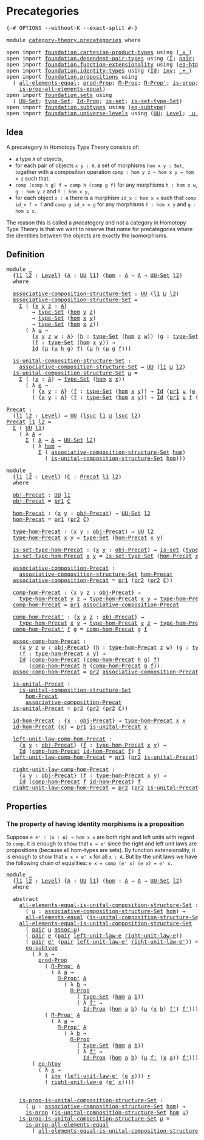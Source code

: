 # Precategories

<pre class="Agda"><a id="26" class="Symbol">{-#</a> <a id="30" class="Keyword">OPTIONS</a> <a id="38" class="Pragma">--without-K</a> <a id="50" class="Pragma">--exact-split</a> <a id="64" class="Symbol">#-}</a>

<a id="69" class="Keyword">module</a> <a id="76" href="category-theory.precategories.html" class="Module">category-theory.precategories</a> <a id="106" class="Keyword">where</a>

<a id="113" class="Keyword">open</a> <a id="118" class="Keyword">import</a> <a id="125" href="foundation.cartesian-product-types.html" class="Module">foundation.cartesian-product-types</a> <a id="160" class="Keyword">using</a> <a id="166" class="Symbol">(</a><a id="167" href="foundation-core.cartesian-product-types.html#577" class="Function Operator">_×_</a><a id="170" class="Symbol">)</a>
<a id="172" class="Keyword">open</a> <a id="177" class="Keyword">import</a> <a id="184" href="foundation.dependent-pair-types.html" class="Module">foundation.dependent-pair-types</a> <a id="216" class="Keyword">using</a> <a id="222" class="Symbol">(</a><a id="223" href="foundation-core.dependent-pair-types.html#502" class="Record">Σ</a><a id="224" class="Symbol">;</a> <a id="226" href="foundation-core.dependent-pair-types.html#575" class="InductiveConstructor">pair</a><a id="230" class="Symbol">;</a> <a id="232" href="foundation-core.dependent-pair-types.html#592" class="Field">pr1</a><a id="235" class="Symbol">;</a> <a id="237" href="foundation-core.dependent-pair-types.html#604" class="Field">pr2</a><a id="240" class="Symbol">)</a>
<a id="242" class="Keyword">open</a> <a id="247" class="Keyword">import</a> <a id="254" href="foundation.function-extensionality.html" class="Module">foundation.function-extensionality</a> <a id="289" class="Keyword">using</a> <a id="295" class="Symbol">(</a><a id="296" href="foundation.function-extensionality.html#1446" class="Function">eq-htpy</a><a id="303" class="Symbol">)</a>
<a id="305" class="Keyword">open</a> <a id="310" class="Keyword">import</a> <a id="317" href="foundation.identity-types.html" class="Module">foundation.identity-types</a> <a id="343" class="Keyword">using</a> <a id="349" class="Symbol">(</a><a id="350" href="foundation-core.identity-types.html#641" class="Datatype">Id</a><a id="352" class="Symbol">;</a> <a id="354" href="foundation-core.identity-types.html#1552" class="Function">inv</a><a id="357" class="Symbol">;</a> <a id="359" href="foundation-core.identity-types.html#1239" class="Function Operator">_∙_</a><a id="362" class="Symbol">)</a>
<a id="364" class="Keyword">open</a> <a id="369" class="Keyword">import</a> <a id="376" href="foundation.propositions.html" class="Module">foundation.propositions</a> <a id="400" class="Keyword">using</a>
  <a id="408" class="Symbol">(</a> <a id="410" href="foundation-core.propositions.html#2135" class="Function">all-elements-equal</a><a id="428" class="Symbol">;</a> <a id="430" href="foundation-core.propositions.html#5805" class="Function">prod-Prop</a><a id="439" class="Symbol">;</a> <a id="441" href="foundation.propositions.html#1941" class="Function">Π-Prop</a><a id="447" class="Symbol">;</a> <a id="449" href="foundation.propositions.html#2805" class="Function">Π-Prop&#39;</a><a id="456" class="Symbol">;</a> <a id="458" href="foundation-core.propositions.html#1246" class="Function">is-prop</a><a id="465" class="Symbol">;</a>
    <a id="471" href="foundation-core.propositions.html#2335" class="Function">is-prop-all-elements-equal</a><a id="497" class="Symbol">)</a>
<a id="499" class="Keyword">open</a> <a id="504" class="Keyword">import</a> <a id="511" href="foundation.sets.html" class="Module">foundation.sets</a> <a id="527" class="Keyword">using</a>
  <a id="535" class="Symbol">(</a> <a id="537" href="foundation-core.sets.html#1177" class="Function">UU-Set</a><a id="543" class="Symbol">;</a> <a id="545" href="foundation-core.sets.html#1291" class="Function">type-Set</a><a id="553" class="Symbol">;</a> <a id="555" href="foundation-core.sets.html#1407" class="Function">Id-Prop</a><a id="562" class="Symbol">;</a> <a id="564" href="foundation-core.sets.html#1099" class="Function">is-set</a><a id="570" class="Symbol">;</a> <a id="572" href="foundation-core.sets.html#1342" class="Function">is-set-type-Set</a><a id="587" class="Symbol">)</a>
<a id="589" class="Keyword">open</a> <a id="594" class="Keyword">import</a> <a id="601" href="foundation.subtypes.html" class="Module">foundation.subtypes</a> <a id="621" class="Keyword">using</a> <a id="627" class="Symbol">(</a><a id="628" href="foundation-core.subtypes.html#3381" class="Function">eq-subtype</a><a id="638" class="Symbol">)</a>
<a id="640" class="Keyword">open</a> <a id="645" class="Keyword">import</a> <a id="652" href="foundation.universe-levels.html" class="Module">foundation.universe-levels</a> <a id="679" class="Keyword">using</a> <a id="685" class="Symbol">(</a><a id="686" href="foundation-core.universe-levels.html#222" class="Primitive">UU</a><a id="688" class="Symbol">;</a> <a id="690" href="Agda.Primitive.html#597" class="Postulate">Level</a><a id="695" class="Symbol">;</a> <a id="697" href="Agda.Primitive.html#810" class="Primitive Operator">_⊔_</a><a id="700" class="Symbol">;</a> <a id="702" href="Agda.Primitive.html#780" class="Primitive">lsuc</a><a id="706" class="Symbol">)</a>
</pre>
## Idea

A precategory in Homotopy Type Theory consists of:
- a type `A` of objects,
- for each pair of objects `x y : A`, a set of morphisms `hom x y : Set`,
together with a composition operation `comp : hom y z → hom x y → hom x z` such that:
- `comp (comp h g) f = comp h (comp g f)` for any morphisms `h : hom z w`, `g : hom y z` and `f : hom x y`,
- for each object `x : A` there is a morphism `id_x : hom x x` such that `comp id_x f = f` and `comp g id_x = g` for any morphisms `f : hom x y` and `g : hom z x`.

The reason this is called a *pre*category and not a category in Homotopy Type Theory is that we want to reserve that name for precategories where the identities between the objects are exactly the isomorphisms.

## Definition

<pre class="Agda"><a id="1466" class="Keyword">module</a> <a id="1473" href="category-theory.precategories.html#1473" class="Module">_</a>
  <a id="1477" class="Symbol">{</a><a id="1478" href="category-theory.precategories.html#1478" class="Bound">l1</a> <a id="1481" href="category-theory.precategories.html#1481" class="Bound">l2</a> <a id="1484" class="Symbol">:</a> <a id="1486" href="Agda.Primitive.html#597" class="Postulate">Level</a><a id="1491" class="Symbol">}</a> <a id="1493" class="Symbol">{</a><a id="1494" href="category-theory.precategories.html#1494" class="Bound">A</a> <a id="1496" class="Symbol">:</a> <a id="1498" href="foundation-core.universe-levels.html#222" class="Primitive">UU</a> <a id="1501" href="category-theory.precategories.html#1478" class="Bound">l1</a><a id="1503" class="Symbol">}</a> <a id="1505" class="Symbol">(</a><a id="1506" href="category-theory.precategories.html#1506" class="Bound">hom</a> <a id="1510" class="Symbol">:</a> <a id="1512" href="category-theory.precategories.html#1494" class="Bound">A</a> <a id="1514" class="Symbol">→</a> <a id="1516" href="category-theory.precategories.html#1494" class="Bound">A</a> <a id="1518" class="Symbol">→</a> <a id="1520" href="foundation-core.sets.html#1177" class="Function">UU-Set</a> <a id="1527" href="category-theory.precategories.html#1481" class="Bound">l2</a><a id="1529" class="Symbol">)</a>
  <a id="1533" class="Keyword">where</a>
  
  <a id="1544" href="category-theory.precategories.html#1544" class="Function">associative-composition-structure-Set</a> <a id="1582" class="Symbol">:</a> <a id="1584" href="foundation-core.universe-levels.html#222" class="Primitive">UU</a> <a id="1587" class="Symbol">(</a><a id="1588" href="category-theory.precategories.html#1478" class="Bound">l1</a> <a id="1591" href="Agda.Primitive.html#810" class="Primitive Operator">⊔</a> <a id="1593" href="category-theory.precategories.html#1481" class="Bound">l2</a><a id="1595" class="Symbol">)</a>
  <a id="1599" href="category-theory.precategories.html#1544" class="Function">associative-composition-structure-Set</a> <a id="1637" class="Symbol">=</a>
    <a id="1643" href="foundation-core.dependent-pair-types.html#502" class="Record">Σ</a> <a id="1645" class="Symbol">(</a> <a id="1647" class="Symbol">{</a><a id="1648" href="category-theory.precategories.html#1648" class="Bound">x</a> <a id="1650" href="category-theory.precategories.html#1650" class="Bound">y</a> <a id="1652" href="category-theory.precategories.html#1652" class="Bound">z</a> <a id="1654" class="Symbol">:</a> <a id="1656" href="category-theory.precategories.html#1494" class="Bound">A</a><a id="1657" class="Symbol">}</a>
        <a id="1667" class="Symbol">→</a> <a id="1669" href="foundation-core.sets.html#1291" class="Function">type-Set</a> <a id="1678" class="Symbol">(</a><a id="1679" href="category-theory.precategories.html#1506" class="Bound">hom</a> <a id="1683" href="category-theory.precategories.html#1650" class="Bound">y</a> <a id="1685" href="category-theory.precategories.html#1652" class="Bound">z</a><a id="1686" class="Symbol">)</a>
        <a id="1696" class="Symbol">→</a> <a id="1698" href="foundation-core.sets.html#1291" class="Function">type-Set</a> <a id="1707" class="Symbol">(</a><a id="1708" href="category-theory.precategories.html#1506" class="Bound">hom</a> <a id="1712" href="category-theory.precategories.html#1648" class="Bound">x</a> <a id="1714" href="category-theory.precategories.html#1650" class="Bound">y</a><a id="1715" class="Symbol">)</a>
        <a id="1725" class="Symbol">→</a> <a id="1727" href="foundation-core.sets.html#1291" class="Function">type-Set</a> <a id="1736" class="Symbol">(</a><a id="1737" href="category-theory.precategories.html#1506" class="Bound">hom</a> <a id="1741" href="category-theory.precategories.html#1648" class="Bound">x</a> <a id="1743" href="category-theory.precategories.html#1652" class="Bound">z</a><a id="1744" class="Symbol">))</a>
      <a id="1753" class="Symbol">(</a> <a id="1755" class="Symbol">λ</a> <a id="1757" href="category-theory.precategories.html#1757" class="Bound">μ</a> <a id="1759" class="Symbol">→</a>
        <a id="1769" class="Symbol">{</a><a id="1770" href="category-theory.precategories.html#1770" class="Bound">x</a> <a id="1772" href="category-theory.precategories.html#1772" class="Bound">y</a> <a id="1774" href="category-theory.precategories.html#1774" class="Bound">z</a> <a id="1776" href="category-theory.precategories.html#1776" class="Bound">w</a> <a id="1778" class="Symbol">:</a> <a id="1780" href="category-theory.precategories.html#1494" class="Bound">A</a><a id="1781" class="Symbol">}</a> <a id="1783" class="Symbol">(</a><a id="1784" href="category-theory.precategories.html#1784" class="Bound">h</a> <a id="1786" class="Symbol">:</a> <a id="1788" href="foundation-core.sets.html#1291" class="Function">type-Set</a> <a id="1797" class="Symbol">(</a><a id="1798" href="category-theory.precategories.html#1506" class="Bound">hom</a> <a id="1802" href="category-theory.precategories.html#1774" class="Bound">z</a> <a id="1804" href="category-theory.precategories.html#1776" class="Bound">w</a><a id="1805" class="Symbol">))</a> <a id="1808" class="Symbol">(</a><a id="1809" href="category-theory.precategories.html#1809" class="Bound">g</a> <a id="1811" class="Symbol">:</a> <a id="1813" href="foundation-core.sets.html#1291" class="Function">type-Set</a> <a id="1822" class="Symbol">(</a><a id="1823" href="category-theory.precategories.html#1506" class="Bound">hom</a> <a id="1827" href="category-theory.precategories.html#1772" class="Bound">y</a> <a id="1829" href="category-theory.precategories.html#1774" class="Bound">z</a><a id="1830" class="Symbol">))</a>
        <a id="1841" class="Symbol">(</a><a id="1842" href="category-theory.precategories.html#1842" class="Bound">f</a> <a id="1844" class="Symbol">:</a> <a id="1846" href="foundation-core.sets.html#1291" class="Function">type-Set</a> <a id="1855" class="Symbol">(</a><a id="1856" href="category-theory.precategories.html#1506" class="Bound">hom</a> <a id="1860" href="category-theory.precategories.html#1770" class="Bound">x</a> <a id="1862" href="category-theory.precategories.html#1772" class="Bound">y</a><a id="1863" class="Symbol">))</a> <a id="1866" class="Symbol">→</a>
        <a id="1876" href="foundation-core.identity-types.html#641" class="Datatype">Id</a> <a id="1879" class="Symbol">(</a><a id="1880" href="category-theory.precategories.html#1757" class="Bound">μ</a> <a id="1882" class="Symbol">(</a><a id="1883" href="category-theory.precategories.html#1757" class="Bound">μ</a> <a id="1885" href="category-theory.precategories.html#1784" class="Bound">h</a> <a id="1887" href="category-theory.precategories.html#1809" class="Bound">g</a><a id="1888" class="Symbol">)</a> <a id="1890" href="category-theory.precategories.html#1842" class="Bound">f</a><a id="1891" class="Symbol">)</a> <a id="1893" class="Symbol">(</a><a id="1894" href="category-theory.precategories.html#1757" class="Bound">μ</a> <a id="1896" href="category-theory.precategories.html#1784" class="Bound">h</a> <a id="1898" class="Symbol">(</a><a id="1899" href="category-theory.precategories.html#1757" class="Bound">μ</a> <a id="1901" href="category-theory.precategories.html#1809" class="Bound">g</a> <a id="1903" href="category-theory.precategories.html#1842" class="Bound">f</a><a id="1904" class="Symbol">)))</a>

  <a id="1911" href="category-theory.precategories.html#1911" class="Function">is-unital-composition-structure-Set</a> <a id="1947" class="Symbol">:</a>
    <a id="1953" href="category-theory.precategories.html#1544" class="Function">associative-composition-structure-Set</a> <a id="1991" class="Symbol">→</a> <a id="1993" href="foundation-core.universe-levels.html#222" class="Primitive">UU</a> <a id="1996" class="Symbol">(</a><a id="1997" href="category-theory.precategories.html#1478" class="Bound">l1</a> <a id="2000" href="Agda.Primitive.html#810" class="Primitive Operator">⊔</a> <a id="2002" href="category-theory.precategories.html#1481" class="Bound">l2</a><a id="2004" class="Symbol">)</a>
  <a id="2008" href="category-theory.precategories.html#1911" class="Function">is-unital-composition-structure-Set</a> <a id="2044" href="category-theory.precategories.html#2044" class="Bound">μ</a> <a id="2046" class="Symbol">=</a>
    <a id="2052" href="foundation-core.dependent-pair-types.html#502" class="Record">Σ</a> <a id="2054" class="Symbol">(</a> <a id="2056" class="Symbol">(</a><a id="2057" href="category-theory.precategories.html#2057" class="Bound">x</a> <a id="2059" class="Symbol">:</a> <a id="2061" href="category-theory.precategories.html#1494" class="Bound">A</a><a id="2062" class="Symbol">)</a> <a id="2064" class="Symbol">→</a> <a id="2066" href="foundation-core.sets.html#1291" class="Function">type-Set</a> <a id="2075" class="Symbol">(</a><a id="2076" href="category-theory.precategories.html#1506" class="Bound">hom</a> <a id="2080" href="category-theory.precategories.html#2057" class="Bound">x</a> <a id="2082" href="category-theory.precategories.html#2057" class="Bound">x</a><a id="2083" class="Symbol">))</a>
      <a id="2092" class="Symbol">(</a> <a id="2094" class="Symbol">λ</a> <a id="2096" href="category-theory.precategories.html#2096" class="Bound">e</a> <a id="2098" class="Symbol">→</a>
        <a id="2108" class="Symbol">(</a> <a id="2110" class="Symbol">{</a><a id="2111" href="category-theory.precategories.html#2111" class="Bound">x</a> <a id="2113" href="category-theory.precategories.html#2113" class="Bound">y</a> <a id="2115" class="Symbol">:</a> <a id="2117" href="category-theory.precategories.html#1494" class="Bound">A</a><a id="2118" class="Symbol">}</a> <a id="2120" class="Symbol">(</a><a id="2121" href="category-theory.precategories.html#2121" class="Bound">f</a> <a id="2123" class="Symbol">:</a> <a id="2125" href="foundation-core.sets.html#1291" class="Function">type-Set</a> <a id="2134" class="Symbol">(</a><a id="2135" href="category-theory.precategories.html#1506" class="Bound">hom</a> <a id="2139" href="category-theory.precategories.html#2111" class="Bound">x</a> <a id="2141" href="category-theory.precategories.html#2113" class="Bound">y</a><a id="2142" class="Symbol">))</a> <a id="2145" class="Symbol">→</a> <a id="2147" href="foundation-core.identity-types.html#641" class="Datatype">Id</a> <a id="2150" class="Symbol">(</a><a id="2151" href="foundation-core.dependent-pair-types.html#592" class="Field">pr1</a> <a id="2155" href="category-theory.precategories.html#2044" class="Bound">μ</a> <a id="2157" class="Symbol">(</a><a id="2158" href="category-theory.precategories.html#2096" class="Bound">e</a> <a id="2160" href="category-theory.precategories.html#2113" class="Bound">y</a><a id="2161" class="Symbol">)</a> <a id="2163" href="category-theory.precategories.html#2121" class="Bound">f</a><a id="2164" class="Symbol">)</a> <a id="2166" href="category-theory.precategories.html#2121" class="Bound">f</a><a id="2167" class="Symbol">)</a> <a id="2169" href="foundation-core.cartesian-product-types.html#577" class="Function Operator">×</a>
        <a id="2179" class="Symbol">(</a> <a id="2181" class="Symbol">{</a><a id="2182" href="category-theory.precategories.html#2182" class="Bound">x</a> <a id="2184" href="category-theory.precategories.html#2184" class="Bound">y</a> <a id="2186" class="Symbol">:</a> <a id="2188" href="category-theory.precategories.html#1494" class="Bound">A</a><a id="2189" class="Symbol">}</a> <a id="2191" class="Symbol">(</a><a id="2192" href="category-theory.precategories.html#2192" class="Bound">f</a> <a id="2194" class="Symbol">:</a> <a id="2196" href="foundation-core.sets.html#1291" class="Function">type-Set</a> <a id="2205" class="Symbol">(</a><a id="2206" href="category-theory.precategories.html#1506" class="Bound">hom</a> <a id="2210" href="category-theory.precategories.html#2182" class="Bound">x</a> <a id="2212" href="category-theory.precategories.html#2184" class="Bound">y</a><a id="2213" class="Symbol">))</a> <a id="2216" class="Symbol">→</a> <a id="2218" href="foundation-core.identity-types.html#641" class="Datatype">Id</a> <a id="2221" class="Symbol">(</a><a id="2222" href="foundation-core.dependent-pair-types.html#592" class="Field">pr1</a> <a id="2226" href="category-theory.precategories.html#2044" class="Bound">μ</a> <a id="2228" href="category-theory.precategories.html#2192" class="Bound">f</a> <a id="2230" class="Symbol">(</a><a id="2231" href="category-theory.precategories.html#2096" class="Bound">e</a> <a id="2233" href="category-theory.precategories.html#2182" class="Bound">x</a><a id="2234" class="Symbol">))</a> <a id="2237" href="category-theory.precategories.html#2192" class="Bound">f</a><a id="2238" class="Symbol">))</a>

<a id="Precat"></a><a id="2242" href="category-theory.precategories.html#2242" class="Function">Precat</a> <a id="2249" class="Symbol">:</a>
  <a id="2253" class="Symbol">(</a><a id="2254" href="category-theory.precategories.html#2254" class="Bound">l1</a> <a id="2257" href="category-theory.precategories.html#2257" class="Bound">l2</a> <a id="2260" class="Symbol">:</a> <a id="2262" href="Agda.Primitive.html#597" class="Postulate">Level</a><a id="2267" class="Symbol">)</a> <a id="2269" class="Symbol">→</a> <a id="2271" href="foundation-core.universe-levels.html#222" class="Primitive">UU</a> <a id="2274" class="Symbol">(</a><a id="2275" href="Agda.Primitive.html#780" class="Primitive">lsuc</a> <a id="2280" href="category-theory.precategories.html#2254" class="Bound">l1</a> <a id="2283" href="Agda.Primitive.html#810" class="Primitive Operator">⊔</a> <a id="2285" href="Agda.Primitive.html#780" class="Primitive">lsuc</a> <a id="2290" href="category-theory.precategories.html#2257" class="Bound">l2</a><a id="2292" class="Symbol">)</a>
<a id="2294" href="category-theory.precategories.html#2242" class="Function">Precat</a> <a id="2301" href="category-theory.precategories.html#2301" class="Bound">l1</a> <a id="2304" href="category-theory.precategories.html#2304" class="Bound">l2</a> <a id="2307" class="Symbol">=</a>
  <a id="2311" href="foundation-core.dependent-pair-types.html#502" class="Record">Σ</a> <a id="2313" class="Symbol">(</a> <a id="2315" href="foundation-core.universe-levels.html#222" class="Primitive">UU</a> <a id="2318" href="category-theory.precategories.html#2301" class="Bound">l1</a><a id="2320" class="Symbol">)</a>
    <a id="2326" class="Symbol">(</a> <a id="2328" class="Symbol">λ</a> <a id="2330" href="category-theory.precategories.html#2330" class="Bound">A</a> <a id="2332" class="Symbol">→</a>
      <a id="2340" href="foundation-core.dependent-pair-types.html#502" class="Record">Σ</a> <a id="2342" class="Symbol">(</a> <a id="2344" href="category-theory.precategories.html#2330" class="Bound">A</a> <a id="2346" class="Symbol">→</a> <a id="2348" href="category-theory.precategories.html#2330" class="Bound">A</a> <a id="2350" class="Symbol">→</a> <a id="2352" href="foundation-core.sets.html#1177" class="Function">UU-Set</a> <a id="2359" href="category-theory.precategories.html#2304" class="Bound">l2</a><a id="2361" class="Symbol">)</a>
        <a id="2371" class="Symbol">(</a> <a id="2373" class="Symbol">λ</a> <a id="2375" href="category-theory.precategories.html#2375" class="Bound">hom</a> <a id="2379" class="Symbol">→</a>
          <a id="2391" href="foundation-core.dependent-pair-types.html#502" class="Record">Σ</a> <a id="2393" class="Symbol">(</a> <a id="2395" href="category-theory.precategories.html#1544" class="Function">associative-composition-structure-Set</a> <a id="2433" href="category-theory.precategories.html#2375" class="Bound">hom</a><a id="2436" class="Symbol">)</a>
            <a id="2450" class="Symbol">(</a> <a id="2452" href="category-theory.precategories.html#1911" class="Function">is-unital-composition-structure-Set</a> <a id="2488" href="category-theory.precategories.html#2375" class="Bound">hom</a><a id="2491" class="Symbol">)))</a>

<a id="2496" class="Keyword">module</a> <a id="2503" href="category-theory.precategories.html#2503" class="Module">_</a>
  <a id="2507" class="Symbol">{</a><a id="2508" href="category-theory.precategories.html#2508" class="Bound">l1</a> <a id="2511" href="category-theory.precategories.html#2511" class="Bound">l2</a> <a id="2514" class="Symbol">:</a> <a id="2516" href="Agda.Primitive.html#597" class="Postulate">Level</a><a id="2521" class="Symbol">}</a> <a id="2523" class="Symbol">(</a><a id="2524" href="category-theory.precategories.html#2524" class="Bound">C</a> <a id="2526" class="Symbol">:</a> <a id="2528" href="category-theory.precategories.html#2242" class="Function">Precat</a> <a id="2535" href="category-theory.precategories.html#2508" class="Bound">l1</a> <a id="2538" href="category-theory.precategories.html#2511" class="Bound">l2</a><a id="2540" class="Symbol">)</a>
  <a id="2544" class="Keyword">where</a>
  
  <a id="2555" href="category-theory.precategories.html#2555" class="Function">obj-Precat</a> <a id="2566" class="Symbol">:</a> <a id="2568" href="foundation-core.universe-levels.html#222" class="Primitive">UU</a> <a id="2571" href="category-theory.precategories.html#2508" class="Bound">l1</a>
  <a id="2576" href="category-theory.precategories.html#2555" class="Function">obj-Precat</a> <a id="2587" class="Symbol">=</a> <a id="2589" href="foundation-core.dependent-pair-types.html#592" class="Field">pr1</a> <a id="2593" href="category-theory.precategories.html#2524" class="Bound">C</a>
  
  <a id="2600" href="category-theory.precategories.html#2600" class="Function">hom-Precat</a> <a id="2611" class="Symbol">:</a> <a id="2613" class="Symbol">(</a><a id="2614" href="category-theory.precategories.html#2614" class="Bound">x</a> <a id="2616" href="category-theory.precategories.html#2616" class="Bound">y</a> <a id="2618" class="Symbol">:</a> <a id="2620" href="category-theory.precategories.html#2555" class="Function">obj-Precat</a><a id="2630" class="Symbol">)</a> <a id="2632" class="Symbol">→</a> <a id="2634" href="foundation-core.sets.html#1177" class="Function">UU-Set</a> <a id="2641" href="category-theory.precategories.html#2511" class="Bound">l2</a>
  <a id="2646" href="category-theory.precategories.html#2600" class="Function">hom-Precat</a> <a id="2657" class="Symbol">=</a> <a id="2659" href="foundation-core.dependent-pair-types.html#592" class="Field">pr1</a> <a id="2663" class="Symbol">(</a><a id="2664" href="foundation-core.dependent-pair-types.html#604" class="Field">pr2</a> <a id="2668" href="category-theory.precategories.html#2524" class="Bound">C</a><a id="2669" class="Symbol">)</a>

  <a id="2674" href="category-theory.precategories.html#2674" class="Function">type-hom-Precat</a> <a id="2690" class="Symbol">:</a> <a id="2692" class="Symbol">(</a><a id="2693" href="category-theory.precategories.html#2693" class="Bound">x</a> <a id="2695" href="category-theory.precategories.html#2695" class="Bound">y</a> <a id="2697" class="Symbol">:</a> <a id="2699" href="category-theory.precategories.html#2555" class="Function">obj-Precat</a><a id="2709" class="Symbol">)</a> <a id="2711" class="Symbol">→</a> <a id="2713" href="foundation-core.universe-levels.html#222" class="Primitive">UU</a> <a id="2716" href="category-theory.precategories.html#2511" class="Bound">l2</a>
  <a id="2721" href="category-theory.precategories.html#2674" class="Function">type-hom-Precat</a> <a id="2737" href="category-theory.precategories.html#2737" class="Bound">x</a> <a id="2739" href="category-theory.precategories.html#2739" class="Bound">y</a> <a id="2741" class="Symbol">=</a> <a id="2743" href="foundation-core.sets.html#1291" class="Function">type-Set</a> <a id="2752" class="Symbol">(</a><a id="2753" href="category-theory.precategories.html#2600" class="Function">hom-Precat</a> <a id="2764" href="category-theory.precategories.html#2737" class="Bound">x</a> <a id="2766" href="category-theory.precategories.html#2739" class="Bound">y</a><a id="2767" class="Symbol">)</a>

  <a id="2772" href="category-theory.precategories.html#2772" class="Function">is-set-type-hom-Precat</a> <a id="2795" class="Symbol">:</a> <a id="2797" class="Symbol">(</a><a id="2798" href="category-theory.precategories.html#2798" class="Bound">x</a> <a id="2800" href="category-theory.precategories.html#2800" class="Bound">y</a> <a id="2802" class="Symbol">:</a> <a id="2804" href="category-theory.precategories.html#2555" class="Function">obj-Precat</a><a id="2814" class="Symbol">)</a> <a id="2816" class="Symbol">→</a> <a id="2818" href="foundation-core.sets.html#1099" class="Function">is-set</a> <a id="2825" class="Symbol">(</a><a id="2826" href="category-theory.precategories.html#2674" class="Function">type-hom-Precat</a> <a id="2842" href="category-theory.precategories.html#2798" class="Bound">x</a> <a id="2844" href="category-theory.precategories.html#2800" class="Bound">y</a><a id="2845" class="Symbol">)</a>
  <a id="2849" href="category-theory.precategories.html#2772" class="Function">is-set-type-hom-Precat</a> <a id="2872" href="category-theory.precategories.html#2872" class="Bound">x</a> <a id="2874" href="category-theory.precategories.html#2874" class="Bound">y</a> <a id="2876" class="Symbol">=</a> <a id="2878" href="foundation-core.sets.html#1342" class="Function">is-set-type-Set</a> <a id="2894" class="Symbol">(</a><a id="2895" href="category-theory.precategories.html#2600" class="Function">hom-Precat</a> <a id="2906" href="category-theory.precategories.html#2872" class="Bound">x</a> <a id="2908" href="category-theory.precategories.html#2874" class="Bound">y</a><a id="2909" class="Symbol">)</a>

  <a id="2914" href="category-theory.precategories.html#2914" class="Function">associative-composition-Precat</a> <a id="2945" class="Symbol">:</a>
    <a id="2951" href="category-theory.precategories.html#1544" class="Function">associative-composition-structure-Set</a> <a id="2989" href="category-theory.precategories.html#2600" class="Function">hom-Precat</a>
  <a id="3002" href="category-theory.precategories.html#2914" class="Function">associative-composition-Precat</a> <a id="3033" class="Symbol">=</a> <a id="3035" href="foundation-core.dependent-pair-types.html#592" class="Field">pr1</a> <a id="3039" class="Symbol">(</a><a id="3040" href="foundation-core.dependent-pair-types.html#604" class="Field">pr2</a> <a id="3044" class="Symbol">(</a><a id="3045" href="foundation-core.dependent-pair-types.html#604" class="Field">pr2</a> <a id="3049" href="category-theory.precategories.html#2524" class="Bound">C</a><a id="3050" class="Symbol">))</a>

  <a id="3056" href="category-theory.precategories.html#3056" class="Function">comp-hom-Precat</a> <a id="3072" class="Symbol">:</a> <a id="3074" class="Symbol">{</a><a id="3075" href="category-theory.precategories.html#3075" class="Bound">x</a> <a id="3077" href="category-theory.precategories.html#3077" class="Bound">y</a> <a id="3079" href="category-theory.precategories.html#3079" class="Bound">z</a> <a id="3081" class="Symbol">:</a> <a id="3083" href="category-theory.precategories.html#2555" class="Function">obj-Precat</a><a id="3093" class="Symbol">}</a> <a id="3095" class="Symbol">→</a>
    <a id="3101" href="category-theory.precategories.html#2674" class="Function">type-hom-Precat</a> <a id="3117" href="category-theory.precategories.html#3077" class="Bound">y</a> <a id="3119" href="category-theory.precategories.html#3079" class="Bound">z</a> <a id="3121" class="Symbol">→</a> <a id="3123" href="category-theory.precategories.html#2674" class="Function">type-hom-Precat</a> <a id="3139" href="category-theory.precategories.html#3075" class="Bound">x</a> <a id="3141" href="category-theory.precategories.html#3077" class="Bound">y</a> <a id="3143" class="Symbol">→</a> <a id="3145" href="category-theory.precategories.html#2674" class="Function">type-hom-Precat</a> <a id="3161" href="category-theory.precategories.html#3075" class="Bound">x</a> <a id="3163" href="category-theory.precategories.html#3079" class="Bound">z</a>
  <a id="3167" href="category-theory.precategories.html#3056" class="Function">comp-hom-Precat</a> <a id="3183" class="Symbol">=</a> <a id="3185" href="foundation-core.dependent-pair-types.html#592" class="Field">pr1</a> <a id="3189" href="category-theory.precategories.html#2914" class="Function">associative-composition-Precat</a>

  <a id="3223" href="category-theory.precategories.html#3223" class="Function">comp-hom-Precat&#39;</a> <a id="3240" class="Symbol">:</a> <a id="3242" class="Symbol">{</a><a id="3243" href="category-theory.precategories.html#3243" class="Bound">x</a> <a id="3245" href="category-theory.precategories.html#3245" class="Bound">y</a> <a id="3247" href="category-theory.precategories.html#3247" class="Bound">z</a> <a id="3249" class="Symbol">:</a> <a id="3251" href="category-theory.precategories.html#2555" class="Function">obj-Precat</a><a id="3261" class="Symbol">}</a> <a id="3263" class="Symbol">→</a>
    <a id="3269" href="category-theory.precategories.html#2674" class="Function">type-hom-Precat</a> <a id="3285" href="category-theory.precategories.html#3243" class="Bound">x</a> <a id="3287" href="category-theory.precategories.html#3245" class="Bound">y</a> <a id="3289" class="Symbol">→</a> <a id="3291" href="category-theory.precategories.html#2674" class="Function">type-hom-Precat</a> <a id="3307" href="category-theory.precategories.html#3245" class="Bound">y</a> <a id="3309" href="category-theory.precategories.html#3247" class="Bound">z</a> <a id="3311" class="Symbol">→</a> <a id="3313" href="category-theory.precategories.html#2674" class="Function">type-hom-Precat</a> <a id="3329" href="category-theory.precategories.html#3243" class="Bound">x</a> <a id="3331" href="category-theory.precategories.html#3247" class="Bound">z</a>
  <a id="3335" href="category-theory.precategories.html#3223" class="Function">comp-hom-Precat&#39;</a> <a id="3352" href="category-theory.precategories.html#3352" class="Bound">f</a> <a id="3354" href="category-theory.precategories.html#3354" class="Bound">g</a> <a id="3356" class="Symbol">=</a> <a id="3358" href="category-theory.precategories.html#3056" class="Function">comp-hom-Precat</a> <a id="3374" href="category-theory.precategories.html#3354" class="Bound">g</a> <a id="3376" href="category-theory.precategories.html#3352" class="Bound">f</a>

  <a id="3381" href="category-theory.precategories.html#3381" class="Function">assoc-comp-hom-Precat</a> <a id="3403" class="Symbol">:</a>
    <a id="3409" class="Symbol">{</a><a id="3410" href="category-theory.precategories.html#3410" class="Bound">x</a> <a id="3412" href="category-theory.precategories.html#3412" class="Bound">y</a> <a id="3414" href="category-theory.precategories.html#3414" class="Bound">z</a> <a id="3416" href="category-theory.precategories.html#3416" class="Bound">w</a> <a id="3418" class="Symbol">:</a> <a id="3420" href="category-theory.precategories.html#2555" class="Function">obj-Precat</a><a id="3430" class="Symbol">}</a> <a id="3432" class="Symbol">(</a><a id="3433" href="category-theory.precategories.html#3433" class="Bound">h</a> <a id="3435" class="Symbol">:</a> <a id="3437" href="category-theory.precategories.html#2674" class="Function">type-hom-Precat</a> <a id="3453" href="category-theory.precategories.html#3414" class="Bound">z</a> <a id="3455" href="category-theory.precategories.html#3416" class="Bound">w</a><a id="3456" class="Symbol">)</a> <a id="3458" class="Symbol">(</a><a id="3459" href="category-theory.precategories.html#3459" class="Bound">g</a> <a id="3461" class="Symbol">:</a> <a id="3463" href="category-theory.precategories.html#2674" class="Function">type-hom-Precat</a> <a id="3479" href="category-theory.precategories.html#3412" class="Bound">y</a> <a id="3481" href="category-theory.precategories.html#3414" class="Bound">z</a><a id="3482" class="Symbol">)</a>
    <a id="3488" class="Symbol">(</a><a id="3489" href="category-theory.precategories.html#3489" class="Bound">f</a> <a id="3491" class="Symbol">:</a> <a id="3493" href="category-theory.precategories.html#2674" class="Function">type-hom-Precat</a> <a id="3509" href="category-theory.precategories.html#3410" class="Bound">x</a> <a id="3511" href="category-theory.precategories.html#3412" class="Bound">y</a><a id="3512" class="Symbol">)</a> <a id="3514" class="Symbol">→</a>
    <a id="3520" href="foundation-core.identity-types.html#641" class="Datatype">Id</a> <a id="3523" class="Symbol">(</a><a id="3524" href="category-theory.precategories.html#3056" class="Function">comp-hom-Precat</a> <a id="3540" class="Symbol">(</a><a id="3541" href="category-theory.precategories.html#3056" class="Function">comp-hom-Precat</a> <a id="3557" href="category-theory.precategories.html#3433" class="Bound">h</a> <a id="3559" href="category-theory.precategories.html#3459" class="Bound">g</a><a id="3560" class="Symbol">)</a> <a id="3562" href="category-theory.precategories.html#3489" class="Bound">f</a><a id="3563" class="Symbol">)</a>
       <a id="3572" class="Symbol">(</a><a id="3573" href="category-theory.precategories.html#3056" class="Function">comp-hom-Precat</a> <a id="3589" href="category-theory.precategories.html#3433" class="Bound">h</a> <a id="3591" class="Symbol">(</a><a id="3592" href="category-theory.precategories.html#3056" class="Function">comp-hom-Precat</a> <a id="3608" href="category-theory.precategories.html#3459" class="Bound">g</a> <a id="3610" href="category-theory.precategories.html#3489" class="Bound">f</a><a id="3611" class="Symbol">))</a>
  <a id="3616" href="category-theory.precategories.html#3381" class="Function">assoc-comp-hom-Precat</a> <a id="3638" class="Symbol">=</a> <a id="3640" href="foundation-core.dependent-pair-types.html#604" class="Field">pr2</a> <a id="3644" href="category-theory.precategories.html#2914" class="Function">associative-composition-Precat</a>

  <a id="3678" href="category-theory.precategories.html#3678" class="Function">is-unital-Precat</a> <a id="3695" class="Symbol">:</a>
    <a id="3701" href="category-theory.precategories.html#1911" class="Function">is-unital-composition-structure-Set</a>
      <a id="3743" href="category-theory.precategories.html#2600" class="Function">hom-Precat</a>
      <a id="3760" href="category-theory.precategories.html#2914" class="Function">associative-composition-Precat</a>
  <a id="3793" href="category-theory.precategories.html#3678" class="Function">is-unital-Precat</a> <a id="3810" class="Symbol">=</a> <a id="3812" href="foundation-core.dependent-pair-types.html#604" class="Field">pr2</a> <a id="3816" class="Symbol">(</a><a id="3817" href="foundation-core.dependent-pair-types.html#604" class="Field">pr2</a> <a id="3821" class="Symbol">(</a><a id="3822" href="foundation-core.dependent-pair-types.html#604" class="Field">pr2</a> <a id="3826" href="category-theory.precategories.html#2524" class="Bound">C</a><a id="3827" class="Symbol">))</a>

  <a id="3833" href="category-theory.precategories.html#3833" class="Function">id-hom-Precat</a> <a id="3847" class="Symbol">:</a> <a id="3849" class="Symbol">{</a><a id="3850" href="category-theory.precategories.html#3850" class="Bound">x</a> <a id="3852" class="Symbol">:</a> <a id="3854" href="category-theory.precategories.html#2555" class="Function">obj-Precat</a><a id="3864" class="Symbol">}</a> <a id="3866" class="Symbol">→</a> <a id="3868" href="category-theory.precategories.html#2674" class="Function">type-hom-Precat</a> <a id="3884" href="category-theory.precategories.html#3850" class="Bound">x</a> <a id="3886" href="category-theory.precategories.html#3850" class="Bound">x</a>
  <a id="3890" href="category-theory.precategories.html#3833" class="Function">id-hom-Precat</a> <a id="3904" class="Symbol">{</a><a id="3905" href="category-theory.precategories.html#3905" class="Bound">x</a><a id="3906" class="Symbol">}</a> <a id="3908" class="Symbol">=</a> <a id="3910" href="foundation-core.dependent-pair-types.html#592" class="Field">pr1</a> <a id="3914" href="category-theory.precategories.html#3678" class="Function">is-unital-Precat</a> <a id="3931" href="category-theory.precategories.html#3905" class="Bound">x</a>

  <a id="3936" href="category-theory.precategories.html#3936" class="Function">left-unit-law-comp-hom-Precat</a> <a id="3966" class="Symbol">:</a>
    <a id="3972" class="Symbol">{</a><a id="3973" href="category-theory.precategories.html#3973" class="Bound">x</a> <a id="3975" href="category-theory.precategories.html#3975" class="Bound">y</a> <a id="3977" class="Symbol">:</a> <a id="3979" href="category-theory.precategories.html#2555" class="Function">obj-Precat</a><a id="3989" class="Symbol">}</a> <a id="3991" class="Symbol">(</a><a id="3992" href="category-theory.precategories.html#3992" class="Bound">f</a> <a id="3994" class="Symbol">:</a> <a id="3996" href="category-theory.precategories.html#2674" class="Function">type-hom-Precat</a> <a id="4012" href="category-theory.precategories.html#3973" class="Bound">x</a> <a id="4014" href="category-theory.precategories.html#3975" class="Bound">y</a><a id="4015" class="Symbol">)</a> <a id="4017" class="Symbol">→</a>
    <a id="4023" href="foundation-core.identity-types.html#641" class="Datatype">Id</a> <a id="4026" class="Symbol">(</a><a id="4027" href="category-theory.precategories.html#3056" class="Function">comp-hom-Precat</a> <a id="4043" href="category-theory.precategories.html#3833" class="Function">id-hom-Precat</a> <a id="4057" href="category-theory.precategories.html#3992" class="Bound">f</a><a id="4058" class="Symbol">)</a> <a id="4060" href="category-theory.precategories.html#3992" class="Bound">f</a>
  <a id="4064" href="category-theory.precategories.html#3936" class="Function">left-unit-law-comp-hom-Precat</a> <a id="4094" class="Symbol">=</a> <a id="4096" href="foundation-core.dependent-pair-types.html#592" class="Field">pr1</a> <a id="4100" class="Symbol">(</a><a id="4101" href="foundation-core.dependent-pair-types.html#604" class="Field">pr2</a> <a id="4105" href="category-theory.precategories.html#3678" class="Function">is-unital-Precat</a><a id="4121" class="Symbol">)</a>

  <a id="4126" href="category-theory.precategories.html#4126" class="Function">right-unit-law-comp-hom-Precat</a> <a id="4157" class="Symbol">:</a>
    <a id="4163" class="Symbol">{</a><a id="4164" href="category-theory.precategories.html#4164" class="Bound">x</a> <a id="4166" href="category-theory.precategories.html#4166" class="Bound">y</a> <a id="4168" class="Symbol">:</a> <a id="4170" href="category-theory.precategories.html#2555" class="Function">obj-Precat</a><a id="4180" class="Symbol">}</a> <a id="4182" class="Symbol">(</a><a id="4183" href="category-theory.precategories.html#4183" class="Bound">f</a> <a id="4185" class="Symbol">:</a> <a id="4187" href="category-theory.precategories.html#2674" class="Function">type-hom-Precat</a> <a id="4203" href="category-theory.precategories.html#4164" class="Bound">x</a> <a id="4205" href="category-theory.precategories.html#4166" class="Bound">y</a><a id="4206" class="Symbol">)</a> <a id="4208" class="Symbol">→</a>
    <a id="4214" href="foundation-core.identity-types.html#641" class="Datatype">Id</a> <a id="4217" class="Symbol">(</a><a id="4218" href="category-theory.precategories.html#3056" class="Function">comp-hom-Precat</a> <a id="4234" href="category-theory.precategories.html#4183" class="Bound">f</a> <a id="4236" href="category-theory.precategories.html#3833" class="Function">id-hom-Precat</a><a id="4249" class="Symbol">)</a> <a id="4251" href="category-theory.precategories.html#4183" class="Bound">f</a>
  <a id="4255" href="category-theory.precategories.html#4126" class="Function">right-unit-law-comp-hom-Precat</a> <a id="4286" class="Symbol">=</a> <a id="4288" href="foundation-core.dependent-pair-types.html#604" class="Field">pr2</a> <a id="4292" class="Symbol">(</a><a id="4293" href="foundation-core.dependent-pair-types.html#604" class="Field">pr2</a> <a id="4297" href="category-theory.precategories.html#3678" class="Function">is-unital-Precat</a><a id="4313" class="Symbol">)</a>
</pre>
## Properties

### The property of having identity morphisms is a proposition

Suppose `e e' : (x : A) → hom x x` are both right and left units with regard to `comp`. It is enough to show that `e = e'` since the right and left unit laws are propositions (because all hom-types are sets). By function extensionality, it is enough to show that `e x = e' x` for all `x : A`. But by the unit laws we have the following chain of equalities:
`e x = comp (e' x) (e x) = e' x.`

<pre class="Agda"><a id="4799" class="Keyword">module</a> <a id="4806" href="category-theory.precategories.html#4806" class="Module">_</a>
  <a id="4810" class="Symbol">{</a><a id="4811" href="category-theory.precategories.html#4811" class="Bound">l1</a> <a id="4814" href="category-theory.precategories.html#4814" class="Bound">l2</a> <a id="4817" class="Symbol">:</a> <a id="4819" href="Agda.Primitive.html#597" class="Postulate">Level</a><a id="4824" class="Symbol">}</a> <a id="4826" class="Symbol">{</a><a id="4827" href="category-theory.precategories.html#4827" class="Bound">A</a> <a id="4829" class="Symbol">:</a> <a id="4831" href="foundation-core.universe-levels.html#222" class="Primitive">UU</a> <a id="4834" href="category-theory.precategories.html#4811" class="Bound">l1</a><a id="4836" class="Symbol">}</a> <a id="4838" class="Symbol">(</a><a id="4839" href="category-theory.precategories.html#4839" class="Bound">hom</a> <a id="4843" class="Symbol">:</a> <a id="4845" href="category-theory.precategories.html#4827" class="Bound">A</a> <a id="4847" class="Symbol">→</a> <a id="4849" href="category-theory.precategories.html#4827" class="Bound">A</a> <a id="4851" class="Symbol">→</a> <a id="4853" href="foundation-core.sets.html#1177" class="Function">UU-Set</a> <a id="4860" href="category-theory.precategories.html#4814" class="Bound">l2</a><a id="4862" class="Symbol">)</a>
  <a id="4866" class="Keyword">where</a>

  <a id="4875" class="Keyword">abstract</a>
    <a id="4888" href="category-theory.precategories.html#4888" class="Function">all-elements-equal-is-unital-composition-structure-Set</a> <a id="4943" class="Symbol">:</a>
      <a id="4951" class="Symbol">(</a> <a id="4953" href="category-theory.precategories.html#4953" class="Bound">μ</a> <a id="4955" class="Symbol">:</a> <a id="4957" href="category-theory.precategories.html#1544" class="Function">associative-composition-structure-Set</a> <a id="4995" href="category-theory.precategories.html#4839" class="Bound">hom</a><a id="4998" class="Symbol">)</a> <a id="5000" class="Symbol">→</a>
      <a id="5008" href="foundation-core.propositions.html#2135" class="Function">all-elements-equal</a> <a id="5027" class="Symbol">(</a><a id="5028" href="category-theory.precategories.html#1911" class="Function">is-unital-composition-structure-Set</a> <a id="5064" href="category-theory.precategories.html#4839" class="Bound">hom</a> <a id="5068" href="category-theory.precategories.html#4953" class="Bound">μ</a><a id="5069" class="Symbol">)</a>
    <a id="5075" href="category-theory.precategories.html#4888" class="Function">all-elements-equal-is-unital-composition-structure-Set</a>
      <a id="5136" class="Symbol">(</a> <a id="5138" href="foundation-core.dependent-pair-types.html#575" class="InductiveConstructor">pair</a> <a id="5143" href="category-theory.precategories.html#5143" class="Bound">μ</a> <a id="5145" href="category-theory.precategories.html#5145" class="Bound">assoc-μ</a><a id="5152" class="Symbol">)</a>
      <a id="5160" class="Symbol">(</a> <a id="5162" href="foundation-core.dependent-pair-types.html#575" class="InductiveConstructor">pair</a> <a id="5167" href="category-theory.precategories.html#5167" class="Bound">e</a> <a id="5169" class="Symbol">(</a><a id="5170" href="foundation-core.dependent-pair-types.html#575" class="InductiveConstructor">pair</a> <a id="5175" href="category-theory.precategories.html#5175" class="Bound">left-unit-law-e</a> <a id="5191" href="category-theory.precategories.html#5191" class="Bound">right-unit-law-e</a><a id="5207" class="Symbol">))</a>
      <a id="5216" class="Symbol">(</a> <a id="5218" href="foundation-core.dependent-pair-types.html#575" class="InductiveConstructor">pair</a> <a id="5223" href="category-theory.precategories.html#5223" class="Bound">e&#39;</a> <a id="5226" class="Symbol">(</a><a id="5227" href="foundation-core.dependent-pair-types.html#575" class="InductiveConstructor">pair</a> <a id="5232" href="category-theory.precategories.html#5232" class="Bound">left-unit-law-e&#39;</a> <a id="5249" href="category-theory.precategories.html#5249" class="Bound">right-unit-law-e&#39;</a><a id="5266" class="Symbol">))</a> <a id="5269" class="Symbol">=</a>
      <a id="5277" href="foundation-core.subtypes.html#3381" class="Function">eq-subtype</a>
        <a id="5296" class="Symbol">(</a> <a id="5298" class="Symbol">λ</a> <a id="5300" href="category-theory.precategories.html#5300" class="Bound">x</a> <a id="5302" class="Symbol">→</a>
          <a id="5314" href="foundation-core.propositions.html#5805" class="Function">prod-Prop</a>
            <a id="5336" class="Symbol">(</a> <a id="5338" href="foundation.propositions.html#2805" class="Function">Π-Prop&#39;</a> <a id="5346" href="category-theory.precategories.html#4827" class="Bound">A</a>
              <a id="5362" class="Symbol">(</a> <a id="5364" class="Symbol">λ</a> <a id="5366" href="category-theory.precategories.html#5366" class="Bound">a</a> <a id="5368" class="Symbol">→</a>
                <a id="5386" href="foundation.propositions.html#2805" class="Function">Π-Prop&#39;</a> <a id="5394" href="category-theory.precategories.html#4827" class="Bound">A</a>
                  <a id="5414" class="Symbol">(</a> <a id="5416" class="Symbol">λ</a> <a id="5418" href="category-theory.precategories.html#5418" class="Bound">b</a> <a id="5420" class="Symbol">→</a>
                    <a id="5442" href="foundation.propositions.html#1941" class="Function">Π-Prop</a>
                      <a id="5471" class="Symbol">(</a> <a id="5473" href="foundation-core.sets.html#1291" class="Function">type-Set</a> <a id="5482" class="Symbol">(</a><a id="5483" href="category-theory.precategories.html#4839" class="Bound">hom</a> <a id="5487" href="category-theory.precategories.html#5366" class="Bound">a</a> <a id="5489" href="category-theory.precategories.html#5418" class="Bound">b</a><a id="5490" class="Symbol">))</a>
                      <a id="5515" class="Symbol">(</a> <a id="5517" class="Symbol">λ</a> <a id="5519" href="category-theory.precategories.html#5519" class="Bound">f&#39;</a> <a id="5522" class="Symbol">→</a>
                        <a id="5548" href="foundation-core.sets.html#1407" class="Function">Id-Prop</a> <a id="5556" class="Symbol">(</a><a id="5557" href="category-theory.precategories.html#4839" class="Bound">hom</a> <a id="5561" href="category-theory.precategories.html#5366" class="Bound">a</a> <a id="5563" href="category-theory.precategories.html#5418" class="Bound">b</a><a id="5564" class="Symbol">)</a> <a id="5566" class="Symbol">(</a><a id="5567" href="category-theory.precategories.html#5143" class="Bound">μ</a> <a id="5569" class="Symbol">(</a><a id="5570" href="category-theory.precategories.html#5300" class="Bound">x</a> <a id="5572" href="category-theory.precategories.html#5418" class="Bound">b</a><a id="5573" class="Symbol">)</a> <a id="5575" href="category-theory.precategories.html#5519" class="Bound">f&#39;</a><a id="5577" class="Symbol">)</a> <a id="5579" href="category-theory.precategories.html#5519" class="Bound">f&#39;</a><a id="5581" class="Symbol">))))</a>
            <a id="5598" class="Symbol">(</a> <a id="5600" href="foundation.propositions.html#2805" class="Function">Π-Prop&#39;</a> <a id="5608" href="category-theory.precategories.html#4827" class="Bound">A</a>
              <a id="5624" class="Symbol">(</a> <a id="5626" class="Symbol">λ</a> <a id="5628" href="category-theory.precategories.html#5628" class="Bound">a</a> <a id="5630" class="Symbol">→</a>
                <a id="5648" href="foundation.propositions.html#2805" class="Function">Π-Prop&#39;</a> <a id="5656" href="category-theory.precategories.html#4827" class="Bound">A</a>
                  <a id="5676" class="Symbol">(</a> <a id="5678" class="Symbol">λ</a> <a id="5680" href="category-theory.precategories.html#5680" class="Bound">b</a> <a id="5682" class="Symbol">→</a>
                    <a id="5704" href="foundation.propositions.html#1941" class="Function">Π-Prop</a>
                      <a id="5733" class="Symbol">(</a> <a id="5735" href="foundation-core.sets.html#1291" class="Function">type-Set</a> <a id="5744" class="Symbol">(</a><a id="5745" href="category-theory.precategories.html#4839" class="Bound">hom</a> <a id="5749" href="category-theory.precategories.html#5628" class="Bound">a</a> <a id="5751" href="category-theory.precategories.html#5680" class="Bound">b</a><a id="5752" class="Symbol">))</a>
                      <a id="5777" class="Symbol">(</a> <a id="5779" class="Symbol">λ</a> <a id="5781" href="category-theory.precategories.html#5781" class="Bound">f&#39;</a> <a id="5784" class="Symbol">→</a>
                        <a id="5810" href="foundation-core.sets.html#1407" class="Function">Id-Prop</a> <a id="5818" class="Symbol">(</a><a id="5819" href="category-theory.precategories.html#4839" class="Bound">hom</a> <a id="5823" href="category-theory.precategories.html#5628" class="Bound">a</a> <a id="5825" href="category-theory.precategories.html#5680" class="Bound">b</a><a id="5826" class="Symbol">)</a> <a id="5828" class="Symbol">(</a><a id="5829" href="category-theory.precategories.html#5143" class="Bound">μ</a> <a id="5831" href="category-theory.precategories.html#5781" class="Bound">f&#39;</a> <a id="5834" class="Symbol">(</a><a id="5835" href="category-theory.precategories.html#5300" class="Bound">x</a> <a id="5837" href="category-theory.precategories.html#5628" class="Bound">a</a><a id="5838" class="Symbol">))</a> <a id="5841" href="category-theory.precategories.html#5781" class="Bound">f&#39;</a><a id="5843" class="Symbol">)))))</a>
        <a id="5857" class="Symbol">(</a> <a id="5859" href="foundation.function-extensionality.html#1446" class="Function">eq-htpy</a>
          <a id="5877" class="Symbol">(</a> <a id="5879" class="Symbol">λ</a> <a id="5881" href="category-theory.precategories.html#5881" class="Bound">x</a> <a id="5883" class="Symbol">→</a>
            <a id="5897" class="Symbol">(</a> <a id="5899" href="foundation-core.identity-types.html#1552" class="Function">inv</a> <a id="5903" class="Symbol">(</a><a id="5904" href="category-theory.precategories.html#5232" class="Bound">left-unit-law-e&#39;</a> <a id="5921" class="Symbol">(</a><a id="5922" href="category-theory.precategories.html#5167" class="Bound">e</a> <a id="5924" href="category-theory.precategories.html#5881" class="Bound">x</a><a id="5925" class="Symbol">)))</a> <a id="5929" href="foundation-core.identity-types.html#1239" class="Function Operator">∙</a>
            <a id="5943" class="Symbol">(</a> <a id="5945" href="category-theory.precategories.html#5191" class="Bound">right-unit-law-e</a> <a id="5962" class="Symbol">(</a><a id="5963" href="category-theory.precategories.html#5223" class="Bound">e&#39;</a> <a id="5966" href="category-theory.precategories.html#5881" class="Bound">x</a><a id="5967" class="Symbol">))))</a>


    <a id="5978" href="category-theory.precategories.html#5978" class="Function">is-prop-is-unital-composition-structure-Set</a> <a id="6022" class="Symbol">:</a>
      <a id="6030" class="Symbol">(</a> <a id="6032" href="category-theory.precategories.html#6032" class="Bound">μ</a> <a id="6034" class="Symbol">:</a> <a id="6036" href="category-theory.precategories.html#1544" class="Function">associative-composition-structure-Set</a> <a id="6074" href="category-theory.precategories.html#4839" class="Bound">hom</a><a id="6077" class="Symbol">)</a> <a id="6079" class="Symbol">→</a>
      <a id="6087" href="foundation-core.propositions.html#1246" class="Function">is-prop</a> <a id="6095" class="Symbol">(</a><a id="6096" href="category-theory.precategories.html#1911" class="Function">is-unital-composition-structure-Set</a> <a id="6132" href="category-theory.precategories.html#4839" class="Bound">hom</a> <a id="6136" href="category-theory.precategories.html#6032" class="Bound">μ</a><a id="6137" class="Symbol">)</a>
    <a id="6143" href="category-theory.precategories.html#5978" class="Function">is-prop-is-unital-composition-structure-Set</a> <a id="6187" href="category-theory.precategories.html#6187" class="Bound">μ</a> <a id="6189" class="Symbol">=</a>
      <a id="6197" href="foundation-core.propositions.html#2335" class="Function">is-prop-all-elements-equal</a>
        <a id="6232" class="Symbol">(</a> <a id="6234" href="category-theory.precategories.html#4888" class="Function">all-elements-equal-is-unital-composition-structure-Set</a> <a id="6289" href="category-theory.precategories.html#6187" class="Bound">μ</a><a id="6290" class="Symbol">)</a>
</pre>